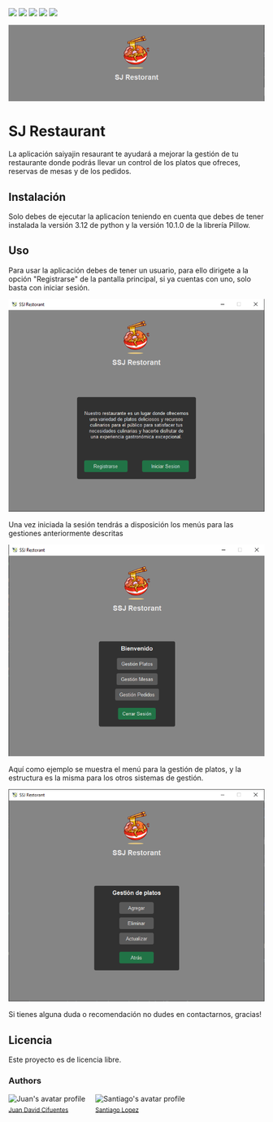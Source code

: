 <p>
<img src="https://img.shields.io/badge/Python-3.12-blue">
<img src="https://img.shields.io/badge/Pillow-10.1.0-blue">
<img src="https://img.shields.io/badge/version-1.0-brightgreen">
<img src="https://img.shields.io/badge/license-free-brightgreen">
<img src="https://img.shields.io/badge/status-stable-green">
</p>

![plantilla inicial](multimedia/readme_pics/logo.PNG)

# SJ Restaurant

La aplicación saiyajin resaurant te ayudará a mejorar la gestión de tu restaurante
donde podrás llevar un control de los platos que ofreces, reservas de mesas y de los pedidos.


## Instalación

Solo debes de ejecutar la aplicacíon teniendo en cuenta que debes de tener instalada la versión 3.12 de python
y la versión 10.1.0 de la librería Pillow.

## Uso

Para usar la aplicación debes de tener un usuario, para ello dirigete a la opción "Registrarse" de 
la pantalla principal, si ya cuentas con uno, solo basta con iniciar sesión.

![plantilla inicial](multimedia/readme_pics/initial.PNG)

Una vez iniciada la sesión tendrás a disposición los menús para las gestiones anteriormente descritas

![plantilla inicial](multimedia/readme_pics/mainmenu.PNG)

Aquí como ejemplo se muestra el menú para la gestión de platos, y la estructura es la misma para los otros sistemas
de gestión.

![plantilla inicial](multimedia/readme_pics/managemente_menu.PNG)

Si tienes alguna duda o recomendación no dudes en contactarnos, gracias!

## Licencia

Este proyecto es de licencia libre.

<h3>Authors</h3>
<div style="display: flex; justify-content: flex-start; align-items: center;">
    <div style=" margin-right: 20px">
        <img src="https://avatars.githubusercontent.com/u/53058604?v=4" width=115 alt="Juan's avatar profile">
        <br>
        <sub><a href ="https://github.com/JD-Cifuentes">Juan David Cifuentes</a></sub>
    </div>
    <div>
        <img src="https://avatars.githubusercontent.com/u/145034027?v=4" width=115 alt="Santiago's avatar profile">
        <br>
        <sub><a href ="https://github.com/SantiagoLopezUV">Santiago Lopez</a></sub>
    </div>
</div>
